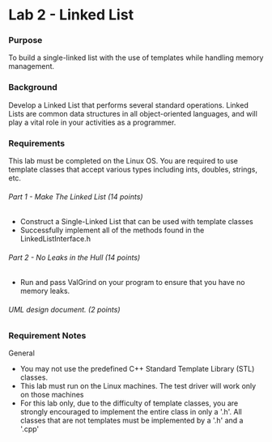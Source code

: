 # Lab 2 - Linked List

### Purpose
To build a single-linked list with the use of templates while handling memory management.

### Background
Develop a Linked List that performs several standard operations. Linked Lists are common data structures in all object-oriented languages, and will play a vital role in your activities as a programmer.

### Requirements
This lab must be completed on the Linux OS.
You are required to use template classes that accept various types including ints, doubles, strings, etc.

###### Part 1 - Make The Linked List (14 points)
* Construct a Single-Linked List that can be used with template classes
* Successfully implement all of the methods found in the LinkedListInterface.h
###### Part 2 - No Leaks in the Hull (14 points)
* Run and pass ValGrind on your program to ensure that you have no memory leaks.
###### UML design document. (2 points)

### Requirement Notes
General
* You may not use the predefined C++ Standard Template Library (STL) classes.
* This lab must run on the Linux machines. The test driver will work only on those machines
* For this lab only, due to the difficulty of template classes, you are strongly encouraged to implement the entire class in only a '.h'.  All classes that are not templates must be implemented by a '.h' and a '.cpp'
